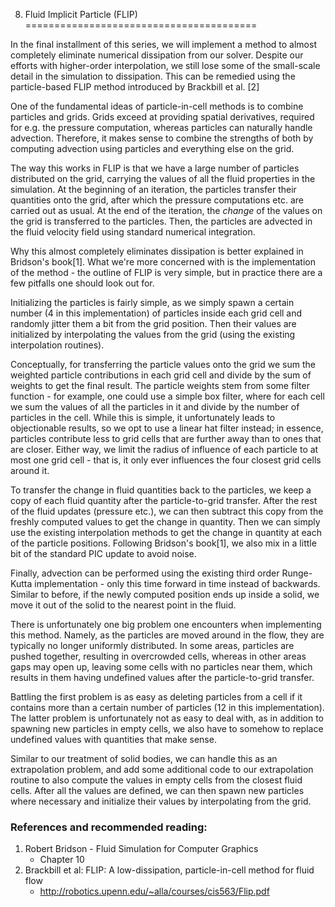 8) Fluid Implicit Particle (FLIP)
========================================

In the final installment of this series, we will implement a method to almost completely eliminate numerical dissipation from our solver. Despite our efforts with higher-order interpolation, we still lose some of the small-scale detail in the simulation to dissipation. This can be remedied using the particle-based FLIP method introduced by Brackbill et al. [2]

One of the fundamental ideas of particle-in-cell methods is to combine particles and grids. Grids exceed at providing spatial derivatives, required for e.g. the pressure computation, whereas particles can naturally handle advection. Therefore, it makes sense to combine the strengths of both by computing advection using particles and everything else on the grid.

The way this works in FLIP is that we have a large number of particles distributed on the grid, carrying the values of all the fluid properties in the simulation. At the beginning of an iteration, the particles transfer their quantities onto the grid, after which the pressure computations etc. are carried out as usual. At the end of the iteration, the _change_ of the values on the grid is transferred to the particles. Then, the particles are advected in the fluid velocity field using standard numerical integration.

Why this almost completely eliminates dissipation is better explained in Bridson's book[1]. What we're more concerned with is the implementation of the method - the outline of FLIP is very simple, but in practice there are a few pitfalls one should look out for.

Initializing the particles is fairly simple, as we simply spawn a certain number (4 in this implementation) of particles inside each grid cell and randomly jitter them a bit from the grid position. Then their values are initialized by interpolating the values from the grid (using the existing interpolation routines).

Conceptually, for transferring the particle values onto the grid we sum the weighted particle contributions in each grid cell and divide by the sum of weights to get the final result. The particle weights stem from some filter function - for example, one could use a simple box filter, where for each cell we sum the values of all the particles in it and divide by the number of particles in the cell. While this is simple, it unfortunately leads to objectionable results, so we opt to use a linear hat filter instead; in essence, particles contribute less to grid cells that are further away than to ones that are closer. Either way, we limit the radius of influence of each particle to at most one grid cell - that is, it only ever influences the four closest grid cells around it.

To transfer the change in fluid quantities back to the particles, we keep a copy of each fluid quantity after the particle-to-grid transfer. After the rest of the fluid updates (pressure etc.), we can then subtract this copy from the freshly computed values to get the change in quantity. Then we can simply use the existing interpolation methods to get the change in quantity at each of the particle positions. Following Bridson's book[1], we also mix in a little bit of the standard PIC update to avoid noise.

Finally, advection can be performed using the existing third order Runge-Kutta implementation - only this time forward in time instead of backwards. Similar to before, if the newly computed position ends up inside a solid, we move it out of the solid to the nearest point in the fluid.

There is unfortunately one big problem one encounters when implementing this method. Namely, as the particles are moved around in the flow, they are typically no longer uniformly distributed. In some areas, particles are pushed together, resulting in overcrowded cells, whereas in other areas gaps may open up, leaving some cells with no particles near them, which results in them having undefined values after the particle-to-grid transfer.

Battling the first problem is as easy as deleting particles from a cell if it contains more than a certain number of particles (12 in this implementation). The latter problem is unfortunately not as easy to deal with, as in addition to spawning new particles in empty cells, we also have to somehow to replace undefined values with quantities that make sense.

Similar to our treatment of solid bodies, we can handle this as an extrapolation problem, and add some additional code to our extrapolation routine to also compute the values in empty cells from the closest fluid cells. After all the values are defined, we can then spawn new particles where necessary and initialize their values by interpolating from the grid. 

### References and recommended reading:

  1. Robert Bridson - Fluid Simulation for Computer Graphics
       - Chapter 10
  2. Brackbill et al: FLIP: A low-dissipation, particle-in-cell method for fluid flow
       - http://robotics.upenn.edu/~alla/courses/cis563/Flip.pdf